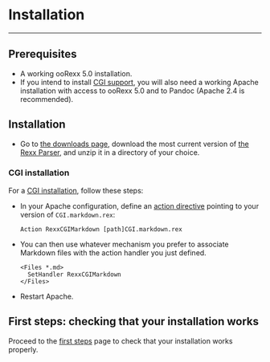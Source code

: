 Installation
============

-----------------------------------------------

Prerequisites
-------------

- A working ooRexx 5.0 installation.
- If you intend to install [CGI support](/rexx-parser/cgi/),
  you will also need a working Apache installation with
  access to ooRexx 5.0 and to Pandoc (Apache 2.4 is recommended).

Installation
------------

+ Go to [the downloads page](/rexx-parser/download/),
  download the most current version of [the Rexx Parser](/rexx-parser/), and
  unzip it in a directory of your choice.

### CGI installation

For a [CGI installation](/rexx-parser/cgi/), follow these steps:

+ In your Apache configuration, define an
  [action directive](https://httpd.apache.org/docs/2.4/mod/mod_actions.html)
  pointing to your version of `CGI.markdown.rex`:

      Action RexxCGIMarkdown [path]CGI.markdown.rex

+ You can then use whatever mechanism you prefer to associate
  Markdown files with the action handler you just defined.

      <Files *.md>
        SetHandler RexxCGIMarkdown
      </Files>

+ Restart Apache.


First steps: checking that your installation works
--------------------------------------------------

Proceed to the [first steps](/rexx-parser/doc/guide/first-steps/) page
to check that your installation works properly.
